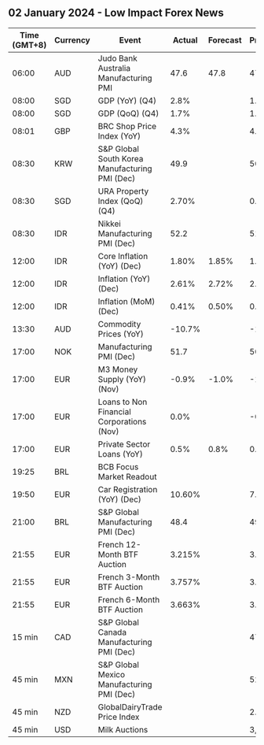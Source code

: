 ## 02 January 2024 - Low Impact Forex News

| Time (GMT+8) | Currency | Event | Actual | Forecast | Previous |
|------|----------|-------|--------|----------|----------|
| 06:00 | AUD | Judo Bank Australia Manufacturing PMI | 47.6 | 47.8 | 47.7 |
| 08:00 | SGD | GDP (YoY) (Q4) | 2.8% |  | 1.0% |
| 08:00 | SGD | GDP (QoQ) (Q4) | 1.7% |  | 1.3% |
| 08:01 | GBP | BRC Shop Price Index (YoY) | 4.3% |  | 4.3% |
| 08:30 | KRW | S&P Global South Korea Manufacturing PMI (Dec) | 49.9 |  | 50.0 |
| 08:30 | SGD | URA Property Index (QoQ) (Q4) | 2.70% |  | 0.80% |
| 08:30 | IDR | Nikkei Manufacturing PMI (Dec) | 52.2 |  | 51.7 |
| 12:00 | IDR | Core Inflation (YoY) (Dec) | 1.80% | 1.85% | 1.87% |
| 12:00 | IDR | Inflation (YoY) (Dec) | 2.61% | 2.72% | 2.86% |
| 12:00 | IDR | Inflation (MoM) (Dec) | 0.41% | 0.50% | 0.38% |
| 13:30 | AUD | Commodity Prices (YoY) | -10.7% |  | -12.8% |
| 17:00 | NOK | Manufacturing PMI (Dec) | 51.7 |  | 50.1 |
| 17:00 | EUR | M3 Money Supply (YoY) (Nov) | -0.9% | -1.0% | -1.0% |
| 17:00 | EUR | Loans to Non Financial Corporations (Nov) | 0.0% |  | -0.3% |
| 17:00 | EUR | Private Sector Loans (YoY) | 0.5% | 0.8% | 0.6% |
| 19:25 | BRL | BCB Focus Market Readout |  |  |  |
| 19:50 | EUR | Car Registration (YoY) (Dec) | 10.60% |  | 7.00% |
| 21:00 | BRL | S&P Global Manufacturing PMI (Dec) | 48.4 |  | 49.4 |
| 21:55 | EUR | French 12-Month BTF Auction | 3.215% |  | 3.333% |
| 21:55 | EUR | French 3-Month BTF Auction | 3.757% |  | 3.729% |
| 21:55 | EUR | French 6-Month BTF Auction | 3.663% |  | 3.690% |
| 15 min | CAD | S&P Global Canada Manufacturing PMI (Dec) |  |  | 47.7 |
| 45 min | MXN | S&P Global Mexico Manufacturing PMI (Dec) |  |  | 52.50 |
| 45 min | NZD | GlobalDairyTrade Price Index |  |  | 2.3% |
| 45 min | USD | Milk Auctions |  |  | 3,388.0 |
